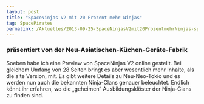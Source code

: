 ```yaml
---
layout: post
title: "SpaceNinjas V2 mit 20 Prozent mehr Ninjas"
tag: SpacePirates
permalink: /Aktuelles/2013-09-25-SpaceNinjasV2mit20ProzentmehrNinjas-spacepirates
---
```




### präsentiert von der Neu-Asiatischen-Küchen-Geräte-Fabrik

Soeben habe ich eine Preview von SpaceNinjas V2 online gestellt. Bei gleichem Umfang von 28 Seiten bringt es aber wesentlich mehr Inhalte, als die alte Version, mit. Es gibt weitere Details zu Neu-Neo-Tokio und es werden nun auch die bekannten Ninja-Clans genauer beleuchtet. Endlich könnt ihr erfahren, wo die &bdquo;geheimen&ldquo; Ausbildungsklöster der Ninja-Clans zu finden sind.

